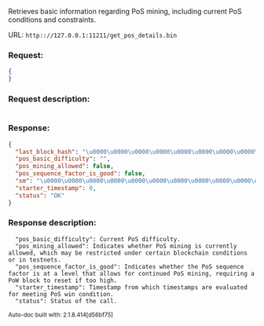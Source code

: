 Retrieves basic information regarding PoS mining, including current PoS conditions and constraints.

URL: ```http:://127.0.0.1:11211/get_pos_details.bin```
### Request: 
```json
{
}
```
### Request description: 
```

```
### Response: 
```json
{
  "last_block_hash": "\u0000\u0000\u0000\u0000\u0000\u0000\u0000\u0000\u0000\u0000\u0000\u0000\u0000\u0000\u0000\u0000\u0000\u0000\u0000\u0000\u0000\u0000\u0000\u0000\u0000\u0000\u0000\u0000\u0000\u0000\u0000\u0000",
  "pos_basic_difficulty": "",
  "pos_mining_allowed": false,
  "pos_sequence_factor_is_good": false,
  "sm": "\u0000\u0000\u0000\u0000\u0000\u0000\u0000\u0000\u0000\u0000\u0000\u0000\u0000\u0000\u0000\u0000\u0000\u0000\u0000\u0000\u0000\u0000\u0000\u0000\u0000\u0000\u0000\u0000\u0000\u0000\u0000\u0000\u0000\u0000\u0000\u0000\u0000\u0000\u0000\u0000\u0000\u0000\u0000\u0000\u0000\u0000\u0000\u0000\u0000\u0000\u0000\u0000\u0000\u0000\u0000\u0000\u0000\u0000\u0000\u0000\u0000\u0000\u0000\u0000",
  "starter_timestamp": 0,
  "status": "OK"
}
```
### Response description: 
```
  "pos_basic_difficulty": Current PoS difficulty.
  "pos_mining_allowed": Indicates whether PoS mining is currently allowed, which may be restricted under certain blockchain conditions or in testnets.
  "pos_sequence_factor_is_good": Indicates whether the PoS sequence factor is at a level that allows for continued PoS mining, requiring a PoW block to reset if too high.
  "starter_timestamp": Timestamp from which timestamps are evaluated for meeting PoS win condition.
  "status": Status of the call.

```
<sub>Auto-doc built with: 2.1.8.414[d56bf75]</sub>
